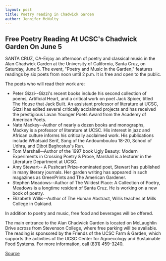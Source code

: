 ```yaml
---
layout: post
title: Poetry reading in Chadwick Garden
author: Jennifer McNulty
---
```


## Free Poetry Reading At UCSC's Chadwick Garden On June 5

SANTA CRUZ, CA-Enjoy an afternoon of poetry and classical music in the Alan Chadwick Garden at the University of California, Santa Cruz, on Saturday, June 5. The event, "Poetry and Music in the Garden," features readings by six poets from noon until 2 p.m. It is free and open to the public.

The poets who will read their work are:

* Peter Gizzi--Gizzi's recent books include his second collection of poems, Artificial Heart, and a critical work on poet Jack Spicer, titled The House that Jack Built. An assistant professor of literature at UCSC, Gizzi has edited several critically acclaimed projects and has received the prestigious Lavan Younger Poets Award from the Academy of American Poets.
* Nate Mackey--Author of nearly a dozen books and monographs, Mackey is a professor of literature at UCSC. His interest in jazz and African culture informs his critically acclaimed work. His publications include Whatsaid Serif, Song of the Andoumboulou 18-20, School of Udhra, and Djbot Baghostus's Run.
* Tom Marshall--Author of the 1997 book Ugly Beauty: Modern Experiments in Crossing Poetry & Prose, Marshall is a lecturer in the Literature Department at UCSC.
* Amy Stewart-- A Pushcart Prize-nominated poet, Stewart has published in many literary journals. Her garden writing has appeared in such magazines as GreenPrints and The American Gardener.
* Stephen Meadows--Author of The Wildest Place: A Collection of Poetry, Meadows is a longtime resident of Santa Cruz. He is working on a new book of poetry.
* Elizabeth Willis--Author of The Human Abstract, Willis teaches at Mills College in Oakland.

In addition to poetry and music, free food and beverages will be offered.

The main entrance to the Alan Chadwick Garden is located on McLaughlin Drive across from Stevenson College, where free parking will be available. The reading is sponsored by the Friends of the UCSC Farm & Garden, which supports the activities of the UCSC Center for Agroecology and Sustainable Food Systems. For more information, call (831) 459-3240.

[Source](http://www1.ucsc.edu/news_events/press_releases/archive/98-99/05-99/0599-poetry.htm "Permalink to Poetry reading in Chadwick Garden")